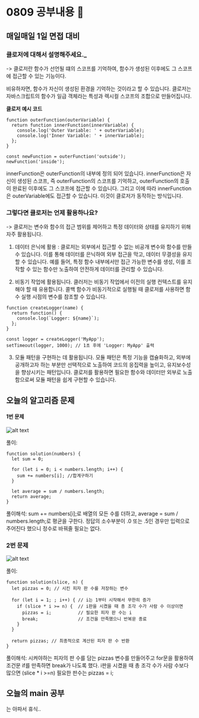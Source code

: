 # 0809 공부내용 📖

## 매일매일 1일 면접 대비

### __클로저에 대해서 설명해주세요.___

-> 클로저란 함수가 선언될 떄의 스코프를 기억하여, 함수가 생성된 이후에도 그 스코프에 접근할 수 있는 기능이다.

비유하자면, 함수가 자신이 생성된 환경을 기억하는 것이라고 할 수 있습니다. 클로저는 자바스크립트의 함수가 일급 객체라는 특성과 렉시컬 스코프의 조합으로 만들어집니다.

__클로저 예시 코드__

```
function outerFunction(outerVariable) {
  return function innerFunction(innerVariable) {
    console.log('Outer Variable: ' + outerVariable);
    console.log('Inner Variable: ' + innerVariable);
  };
}

const newFunction = outerFunction('outside');
newFunction('inside');
```

innerFunction은 outerFunction의 내부에 정의 되어 있습니다. innerFunction은 자신이 생성된 스코프, 즉 outerFunction의 스코프를 기억하고, outerFunction의 호출이 완료된 이후에도 그 스코프에 접근할 수 있습니다. 그리고 이에 따라 innerFunction은 outerVariable에도 접근할 수 있습니다. 이것이 클로저가 동작하는 방식입니다.


### 그렇다면 클로저는 언제 활용하나요?
-> 클로저는 변수와 함수의 접근 범위를 제어하고 특정 데이터와 상태를 유지하기 위해 자주 활용됩니다.

1. 데이터 은닉에 활용 : 클로저는 외부에서 접근할 수 없는 비공개 변수와 함수를 만들 수 있습니다. 이를 통해 데이터를 은닉하여 외부 접근을 막고, 데이터 무결성을 유지할 수 있습니다.
예를 들어, 특정 함수 내부에서만 접근 가능한 변수를 생성, 이를 조작할 수 있는 함수만 노출하여 안전하게 데이터를 관리할 수 있습니다.

2. 비동기 작업에 활용됩니다. 클러저는 비동기 작업에서 이전의 실행 컨텍스트를 유지해야 할 때 유용합니다. 콜백 함수가 비동기적으로 실행될 때 클로저를 사용하면 함수 실행 시점의 변수를 참조할 수 있습니다.
```
function createLogger(name) {
  return function() {
    console.log(`Logger: ${name}`);
  };
}

const logger = createLogger('MyApp');
setTimeout(logger, 1000); // 1초 후에 'Logger: MyApp' 출력
```

3. 모듈 패턴을 구현하는 데 활용됩니다. 모듈 패턴은 특정 기능을 캡슐화하고, 외부에 공개하고자 하는 부분만 선택적으로 노출하여 코드의 응집력을 높이고, 유지보수성을 향상시키는 패턴입니다. 클로저를 활용하면 필요한 함수와 데이터만 외부로 노출함으로써 모듈 패턴을 쉽게 구현할 수 있습니다.

## 오늘의 알고리즘 문제

#### 1번 문제
![alt text](image.png)

풀이:
```
function solution(numbers) {
  let sum = 0;

  for (let i = 0; i < numbers.length; i++) {
    sum += numbers[i]; //합계구하기
  }

  let average = sum / numbers.length;
  return average;
}
```

풀이해석:
sum += numbers[i];로 배열의 모든 수를 더하고,
average = sum / numbers.length;로 평균을 구한다.
정답의 소수부분이 .0 또는 .5인 경우만 입력으로 주어진다 했으니
정수로 바꿔줄 필요는 없다.


### 2번 문제
![alt text](image-1.png)

풀이:
```
function solution(slice, n) {
  let pizzas = 0; // 시킨 피자 판 수를 저장하는 변수

  for (let i = 1; ; i++) { // i는 1부터 시작해서 무한히 증가
    if (slice * i >= n) {  // i판을 시켰을 때 총 조각 수가 사람 수 이상이면
      pizzas = i;          // 필요한 피자 판 수는 i
      break;               // 조건을 만족했으니 반복문 종료
    }
  }

  return pizzas; // 최종적으로 계산된 피자 판 수 반환
}
```

풀이해석: 시켜야하는 피자의 판 수를 담는 pizzas 변수를 만들어주고
for문을 활용하여 조건문 if를 만족하면 break가 나도록 했다.
i판을 시켰을 때 총 조각 수가 사람 수보다 많으면 (slice * i >=n) 필요한 판수는 pizzas = i;

## 오늘의 main 공부

는 아파서 휴식..